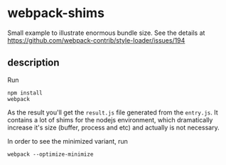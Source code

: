 webpack-shims
=============

Small example to illustrate enormous bundle size. See the details at https://github.com/webpack-contrib/style-loader/issues/194


## description

Run

```
npm install
webpack
```

As the result you'll get the `result.js` file generated from the `entry.js`. It contains a lot of shims for the nodejs environment, which dramatically increase it's size (buffer, process and etc) and actually is not necessary.

In order to see the minimized variant, run

```
webpack --optimize-minimize
```

